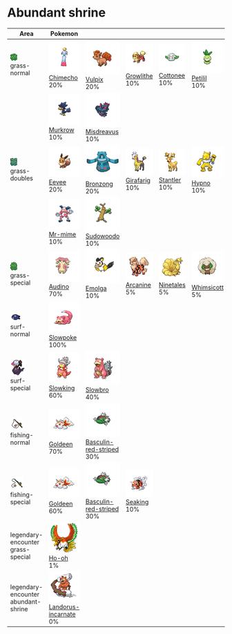# Abundant shrine

| Area                                                                             | Pokemon                                                                                                           | &nbsp;                                                                                                                 | &nbsp;                                                                                           | &nbsp;                                                                                          | &nbsp;                                                                                            | &nbsp;                                                                                           |
| -------------------------------------------------------------------------------- | ----------------------------------------------------------------------------------------------------------------- | ---------------------------------------------------------------------------------------------------------------------- | ------------------------------------------------------------------------------------------------ | ----------------------------------------------------------------------------------------------- | ------------------------------------------------------------------------------------------------- | ------------------------------------------------------------------------------------------------ |
| ![grass-normal](../../img/items/grass-normal.png)<br/>grass-normal<br/>          | ![chimecho](../../img/pokemon/358.png) <br/>[Chimecho](/blaze-black-wiki/pokemon/358) <br/>20%                    | ![vulpix](../../img/pokemon/037.png) <br/>[Vulpix](/blaze-black-wiki/pokemon/037) <br/>20%                             | ![growlithe](../../img/pokemon/058.png) <br/>[Growlithe](/blaze-black-wiki/pokemon/058) <br/>10% | ![cottonee](../../img/pokemon/546.png) <br/>[Cottonee](/blaze-black-wiki/pokemon/546) <br/>10%  | ![petilil](../../img/pokemon/548.png) <br/>[Petilil](/blaze-black-wiki/pokemon/548) <br/>10%      | ![bronzor](../../img/pokemon/436.png) <br/>[Bronzor](/blaze-black-wiki/pokemon/436) <br/>10%     |
|                                                                                  | ![murkrow](../../img/pokemon/198.png) <br/>[Murkrow](/blaze-black-wiki/pokemon/198) <br/>10%                      | ![misdreavus](../../img/pokemon/200.png) <br/>[Misdreavus](/blaze-black-wiki/pokemon/200) <br/>10%                     |
| ![grass-doubles](../../img/items/grass-doubles.png)<br/>grass-doubles<br/>       | ![eevee](../../img/pokemon/133.png) <br/>[Eevee](/blaze-black-wiki/pokemon/133) <br/>20%                          | ![bronzong](../../img/pokemon/437.png) <br/>[Bronzong](/blaze-black-wiki/pokemon/437) <br/>20%                         | ![girafarig](../../img/pokemon/203.png) <br/>[Girafarig](/blaze-black-wiki/pokemon/203) <br/>10% | ![stantler](../../img/pokemon/234.png) <br/>[Stantler](/blaze-black-wiki/pokemon/234) <br/>10%  | ![hypno](../../img/pokemon/097.png) <br/>[Hypno](/blaze-black-wiki/pokemon/097) <br/>10%          | ![mightyena](../../img/pokemon/262.png) <br/>[Mightyena](/blaze-black-wiki/pokemon/262) <br/>10% |
|                                                                                  | ![mr-mime](../../img/pokemon/122.png) <br/>[Mr-mime](/blaze-black-wiki/pokemon/122) <br/>10%                      | ![sudowoodo](../../img/pokemon/185.png) <br/>[Sudowoodo](/blaze-black-wiki/pokemon/185) <br/>10%                       |
| ![grass-special](../../img/items/grass-special.png)<br/>grass-special<br/>       | ![audino](../../img/pokemon/531.png) <br/>[Audino](/blaze-black-wiki/pokemon/531) <br/>70%                        | ![emolga](../../img/pokemon/587.png) <br/>[Emolga](/blaze-black-wiki/pokemon/587) <br/>10%                             | ![arcanine](../../img/pokemon/059.png) <br/>[Arcanine](/blaze-black-wiki/pokemon/059) <br/>5%    | ![ninetales](../../img/pokemon/038.png) <br/>[Ninetales](/blaze-black-wiki/pokemon/038) <br/>5% | ![whimsicott](../../img/pokemon/547.png) <br/>[Whimsicott](/blaze-black-wiki/pokemon/547) <br/>5% | ![lilligant](../../img/pokemon/549.png) <br/>[Lilligant](/blaze-black-wiki/pokemon/549) <br/>5%  |
| ![surf-normal](../../img/items/surf-normal.png)<br/>surf-normal<br/>             | ![slowpoke](../../img/pokemon/079.png) <br/>[Slowpoke](/blaze-black-wiki/pokemon/079) <br/>100%                   |
| ![surf-special](../../img/items/surf-special.png)<br/>surf-special<br/>          | ![slowking](../../img/pokemon/199.png) <br/>[Slowking](/blaze-black-wiki/pokemon/199) <br/>60%                    | ![slowbro](../../img/pokemon/080.png) <br/>[Slowbro](/blaze-black-wiki/pokemon/080) <br/>40%                           |
| ![fishing-normal](../../img/items/fishing-normal.png)<br/>fishing-normal<br/>    | ![goldeen](../../img/pokemon/118.png) <br/>[Goldeen](/blaze-black-wiki/pokemon/118) <br/>70%                      | ![basculin-red-striped](../../img/pokemon/550.png) <br/>[Basculin-red-striped](/blaze-black-wiki/pokemon/550) <br/>30% |
| ![fishing-special](../../img/items/fishing-special.png)<br/>fishing-special<br/> | ![goldeen](../../img/pokemon/118.png) <br/>[Goldeen](/blaze-black-wiki/pokemon/118) <br/>60%                      | ![basculin-red-striped](../../img/pokemon/550.png) <br/>[Basculin-red-striped](/blaze-black-wiki/pokemon/550) <br/>30% | ![seaking](../../img/pokemon/119.png) <br/>[Seaking](/blaze-black-wiki/pokemon/119) <br/>10%     |
| legendary-encounter grass-special<br/>                                           | ![ho-oh](../../img/pokemon/250.png) <br/>[Ho-oh](/blaze-black-wiki/pokemon/250) <br/>1%                           |
| legendary-encounter abundant-shrine<br/>                                         | ![landorus-incarnate](../../img/pokemon/645.png) <br/>[Landorus-incarnate](/blaze-black-wiki/pokemon/645) <br/>0% |
